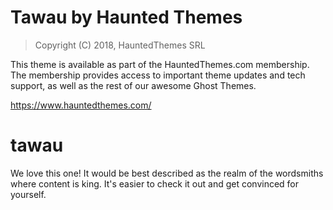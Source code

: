 Tawau by Haunted Themes
============================

> Copyright (C) 2018, HauntedThemes SRL

This theme is available as part of the HauntedThemes.com membership. The membership provides
access to important theme updates and tech support, as well as the rest of 
our awesome Ghost Themes.

https://www.hauntedthemes.com/

# tawau
We love this one! It would be best described as the realm of the wordsmiths where content is king. It's easier to check it out and get convinced for yourself.
